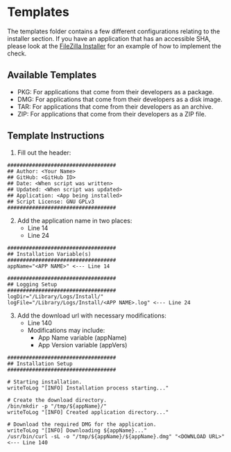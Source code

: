 # Templates
The templates folder contains a few different configurations relating to the installer section. If you have an application that has an accessible SHA, please look at the [FileZilla Installer](/Software_Installers/FTP%20Software/filezilla_latest.sh) for an example of how to implement the check.

## Available Templates
* PKG: For applications that come from their developers as a package.
* DMG: For applications that come from their developers as a disk image.
* TAR: For applications that come from their developers as an archive.
* ZIP: For applications that come from their developers as a ZIP file.

## Template Instructions

1. Fill out the header:
```
###################################
## Author: <Your Name>
## GitHub: <GitHub ID>
## Date: <When script was written>
## Updated: <When script was updated>
## Application: <App being installed>
## Script License: GNU GPLv3
###################################
```
2. Add the application name in two places:
    * Line 14
    * Line 24
```
###################################
## Installation Variable(s)
###################################
appName="<APP NAME>" <--- Line 14

###################################
## Logging Setup
###################################
logDir="/Library/Logs/Install/"
logFile="/Library/Logs/Install/<APP NAME>.log" <--- Line 24
```
3. Add the download url with necessary modifications:
    * Line 140
    * Modifications may include:
        * App Name variable (appName)
        * App Version variable (appVers)
```
###################################
## Installation Setup
###################################

# Starting installation.
writeToLog "[INFO] Installation process starting..."

# Create the download directory.
/bin/mkdir -p "/tmp/${appName}/"
writeToLog "[INFO] Created application directory..."

# Download the required DMG for the application.
writeToLog "[INFO] Downloading ${appName}..."
/usr/bin/curl -sL -o "/tmp/${appName}/${appName}.dmg" "<DOWNLOAD URL>" <--- Line 140
```
